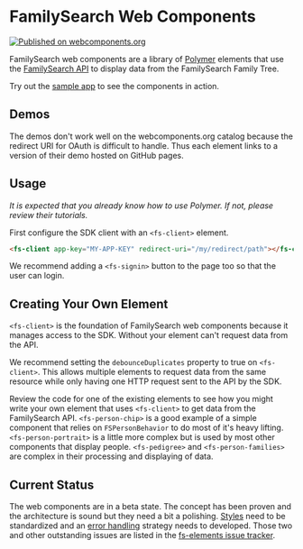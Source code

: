 # FamilySearch Web Components

[![Published on webcomponents.org](https://img.shields.io/badge/webcomponents.org-published-blue.svg)](https://beta.webcomponents.org/collection/fs-webcomponents/fs-elements)

FamilySearch web components are a library of [Polymer](https://www.polymer-project.org/1.0/)
elements that use the [FamilySearch API](https://familysearch.org/developers/)
to display data from the FamilySearch Family Tree.

Try out the [sample app](https://fs-wc-sample-app.herokuapp.com/) to see the
components in action.

## Demos

The demos don't work well on the webcomponents.org catalog because the redirect
URI for OAuth is difficult to handle. Thus each element links to a version of 
their demo hosted on GitHub pages.

## Usage

_It is expected that you already know how to use Polymer. If not, please review
their tutorials._

First configure the SDK client with an `<fs-client>` element.

```html
<fs-client app-key="MY-APP-KEY" redirect-uri="/my/redirect/path"></fs-client>
```

We recommend adding a `<fs-signin>` button to the page too so that the user can
login.

## Creating Your Own Element

`<fs-client>` is the foundation of FamilySearch web components because it manages
access to the SDK. Without your element can't request data from the API.

We recommend setting the `debounceDuplicates` property to true on `<fs-client>`.
This allows multiple elements to request data from the same resource while only
having one HTTP request sent to the API by the SDK.

Review the code for one of the existing elements to see how you might write your
own element that uses `<fs-client>` to get data from the FamilySearch API.
`<fs-person-chip>` is a good example of a simple component that relies on 
`FSPersonBehavior` to do most of it's heavy lifting. `<fs-person-portrait>` is
a little more complex but is used by most other components that display people.
`<fs-pedigree>` and `<fs-person-families>` are complex in their processing and
displaying of data.

## Current Status

The web components are in a beta state. The concept has been proven and the
architecture is sound but they need a bit a polishing. [Styles](https://github.com/fs-webcomponents/fs-elements/issues/1)
need to be standardized and an [error handling](https://github.com/fs-webcomponents/fs-elements/issues/2)
strategy needs to developed. Those two and other outstanding issues are listed 
in the [fs-elements issue tracker](https://github.com/fs-webcomponents/fs-elements/issues).